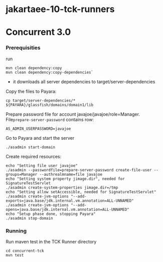 # jakartaee-10-tck-runners

# Concurrent 3.0

### Prerequisities

run

    mvn clean dependency:copy
    mvn clean dependency:copy-dependencies`

* it downloads all server dependencies to target/server-dependencies

Copy the files to Payara:

	cp target/server-dependencies/* ${PAYARA}/glassfish/domains/domain1/lib

Prepare password file for account javajoe/javajoe/role=Manager. File`prepare-server-password` contains row:

	AS_ADMIN_USERPASSWORD=javajoe

Go to Payara and start the server

	./asadmin start-domain

Create required resources:

    echo "Setting file user javajoe"
    ./asadmin --passwordfile=prepare-server-password create-file-user --groups=Manager --authrealmname=file javajoe
    echo "Setting system property jimage.dir", needed for SignatureTestServlet
    ./asadmin create-system-properties jimage.dir=/tmp
    echo "Setting allow setAccessible, needed for SignatureTestServlet"
    ./asadmin create-jvm-options "--add-exports=java.base/jdk.internal.vm.annotation=ALL-UNNAMED"
    ./asadmin create-jvm-options "--add-opens=java.base/jdk.internal.vm.annotation=ALL-UNNAMED"
    echo "Setup phase done, stopping Payara"
	./asadmin stop-domain

### Running

Run maven test in the TCK Runner directory

	cd concurrent-tck
    mvn test
